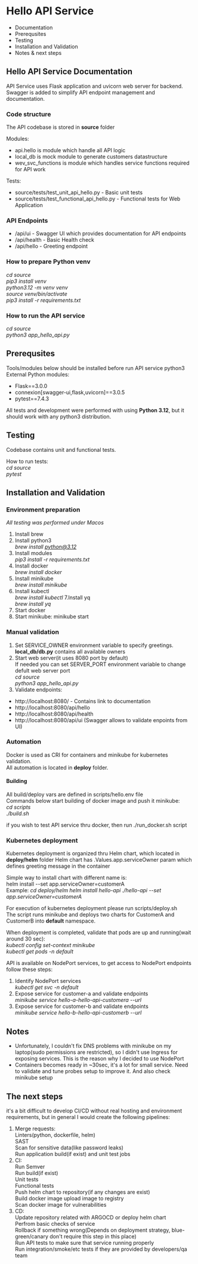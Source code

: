 # Hello API Service
- Documentation
- Prerequsites
- Testing
- Installation and Validation
- Notes & next steps

## Hello API Service Documentation
API Service uses Flask application and uvicorn web server for backend.
Swagger is added to simplify API endpoint management and documentation.

### Code structure
The API codebase is stored in **source** folder

Modules:
- api.hello is module which handle all API logic
- local_db is mock module to generate customers datastructure
- wev_svc_functions is module which handles service functions required for API work

Tests:
 - source/tests/test_unit_api_hello.py - Basic unit tests
 - source/tests/test_functional_api_hello.py - Functional tests for Web Application

### API Endpoints
- /api/ui - Swagger UI which provides documentation for API endpoints
- /api/health - Basic Health check
- /api/hello - Greeting endpoint

### How to prepare Python venv
*cd source*<br>
*pip3 install venv*<br>
*python3.12 -m venv venv*<br>
*source venv/bin/activate*<br>
*pip3 install -r requirements.txt*

### How to run the API service
*cd source*<br>
*python3 app_hello_api.py*

## Prerequsites
Tools/modules below should be installed before run API service
python3
External Python modules:
 - Flask==3.0.0
 - connexion[swagger-ui,flask,uvicorn]==3.0.5
 - pytest==7.4.3

 All tests and development were performed with using **Python 3.12**, but it should work with any python3 distribution.

## Testing
Codebase contains unit and functional tests.

How to run tests:<br>
*cd source*<br>
*pytest*

## Installation and Validation
### Environment preparation
*All testing was performed under Macos*
1. Install brew
2. Install python3<br>
*brew install python@3.12*
3. Install modules<br>
*pip3 install -r requirements.txt*
4. Install docker<br>
*brew install docker*
5. Install minikube<br>
*brew install minikube*
6. Install kubectl<br>
*brew install kubectl*
7.Install yq<br>
*brew install yq*
8. Start docker
9. Start minikube: minikube start

### Manual validation
1. Set SERVICE_OWNER environment variable to specify greetings.
**local_db/db.py** contains all available owners
2. Start web server(it uses 8080 port by default)<br>
If needed you can set SERVER_PORT environment variable to change defult web server port<br>
*cd source*<br>
*python3 app_hello_api.py*
3. Validate endpoints:
  - http://localhost:8080/ - Contains link to documentation
  - http://localhost:8080/api/hello
  - http://localhost:8080/api/health
  - http://localhost:8080/api/ui (Swagger allows to validate enpoints from UI)

### Automation
Docker is used as CRI for containers and minikube for kubernetes validation.<br>
All automation is located in **deploy** folder.

#### Building
All build/deploy vars are defined in scripts/hello.env file<br>
Commands below start building of docker image and push it minikube:<br>
*cd scripts*<br>
*./build.sh*

if you wish to test API service thru docker, then run ./run_docker.sh script

### Kubernetes deployment
Kubernetes deployment is organized thru Helm chart, which located in **deploy/helm** folder
Helm chart has .Values.app.serviceOwner param which defines greeting message in the container<br>

Simple way to install chart with different name is:<br>
helm install <release name> <path to helm chart> --set app.serviceOwner=customerA<br>
Example:
*cd deploy/helm*
*helm install hello-api ./hello-api --set app.serviceOwner=customerA*<br>

For execution of kubernetes deployment please run scripts/deploy.sh<br>
The script runs minikube and deploys two charts for CustomerA and CustomerB into **default** namespace.

When deployment is completed, validate that pods are up and running(wait around 30 sec):<br>
*kubectl config set-context minikube*<br>
*kubectl get pods -n default*

API is available on NodePort services, to get access to NodePort endpoints follow these steps:
1. Identify NodePort services<br>
*kubectl get svc -n default*
2. Expose service for customer-a and validate endpoints<br>
*minikube service hello-a-hello-api-customera --url*
3. Expose service for customer-b and validate endpoints<br>
*minikube service hello-b-hello-api-customerb --url*

## Notes
 - Unfortunately, I couldn't fix DNS problems with minikube on my laptop(sudo permissions are restricted), so I didn't use Ingress for exposing services. This is the reason why I decided to use NodePort
 - Containers becomes ready in ~30sec, it's a lot for small service. Need to validate and tune probes setup to improve it. And also check minikube setup
 
## The next steps
it's a bit difficult to develop CI/CD without real hosting and environment requirements, but in general I would create the following pipelines:
1. Merge requests:<br>
Linters(python, dockerfile, helm)<br>
SAST<br>
Scan for sensitive data(like password leaks)<br>
Run application build(if exist) and unit test jobs<br>
2. CI:<br>
Run Semver<br>
Run build(if exist)<br>
Unit tests<br>
Functional tests<br>
Push helm chart to repository(if any changes are exist)<br>
Build docker image upload image to registry<br>
Scan docker image for vulnerabilities<br>
3. CD:<br>
Update repository related with ARGOCD or deploy helm chart<br>
Perfrom basic checks of service<br>
Rollback if something wrong(Depends on deployment strategy, blue-green/canary don't require this step in this place)<br>
Run API tests to make sure that service running properly<br>
Run integration/smoke/etc tests if they are provided by developers/qa team<br>
